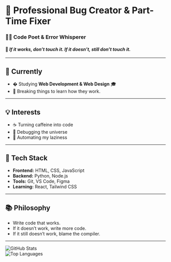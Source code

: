 # 🚀 Professional Bug Creator & Part-Time Fixer  
### 🧙‍♂️ Code Poet & Error Whisperer  
#### 🚧 *If it works, don’t touch it. If it doesn’t, still don’t touch it.*  

---

## 🌱 **Currently**  
- � Studying **Web Development & Web Design** 🎓  
- 🔨 Breaking things to learn how they work.  

---

## 💡 **Interests**  
- ☕ Turning caffeine into code  
- 🐛 Debugging the universe  
- 🤖 Automating my laziness  

---

## 🔧 **Tech Stack**  
- **Frontend:** HTML, CSS, JavaScript  
- **Backend:** Python, Node.js  
- **Tools:** Git, VS Code, Figma  
- **Learning:** React, Tailwind CSS  

---

## 📚 **Philosophy**  
- Write code that works.  
- If it doesn’t work, write more code.  
- If it still doesn’t work, blame the compiler.

---

![GitHub Stats](https://github-readme-stats.vercel.app/api?username=friedrich-x&show_icons=true&theme=radical)  
![Top Languages](https://github-readme-stats.vercel.app/api/top-langs/?username=friedrich-x&layout=compact&theme=radical)  
